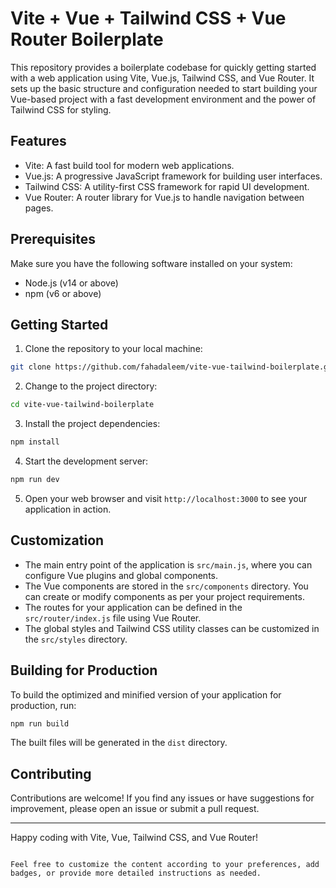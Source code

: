 # Vite + Vue + Tailwind CSS + Vue Router Boilerplate

This repository provides a boilerplate codebase for quickly getting started with a web application using Vite, Vue.js, Tailwind CSS, and Vue Router. It sets up the basic structure and configuration needed to start building your Vue-based project with a fast development environment and the power of Tailwind CSS for styling.

## Features

- Vite: A fast build tool for modern web applications.
- Vue.js: A progressive JavaScript framework for building user interfaces.
- Tailwind CSS: A utility-first CSS framework for rapid UI development.
- Vue Router: A router library for Vue.js to handle navigation between pages.

## Prerequisites

Make sure you have the following software installed on your system:

- Node.js (v14 or above)
- npm (v6 or above)

## Getting Started

1. Clone the repository to your local machine:

```bash
git clone https://github.com/fahadaleem/vite-vue-tailwind-boilerplate.git
````

2. Change to the project directory:

```bash
cd vite-vue-tailwind-boilerplate
```

3. Install the project dependencies:

```bash
npm install
```

4. Start the development server:

```bash
npm run dev
```

5. Open your web browser and visit `http://localhost:3000` to see your application in action.

## Customization

- The main entry point of the application is `src/main.js`, where you can configure Vue plugins and global components.
- The Vue components are stored in the `src/components` directory. You can create or modify components as per your project requirements.
- The routes for your application can be defined in the `src/router/index.js` file using Vue Router.
- The global styles and Tailwind CSS utility classes can be customized in the `src/styles` directory.

## Building for Production

To build the optimized and minified version of your application for production, run:

```bash
npm run build
```

The built files will be generated in the `dist` directory.

## Contributing

Contributions are welcome! If you find any issues or have suggestions for improvement, please open an issue or submit a pull request.

---

Happy coding with Vite, Vue, Tailwind CSS, and Vue Router!

```

Feel free to customize the content according to your preferences, add badges, or provide more detailed instructions as needed.
```
